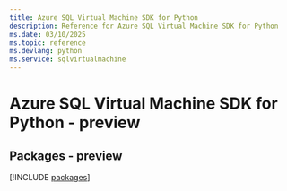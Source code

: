 ```yaml
---
title: Azure SQL Virtual Machine SDK for Python
description: Reference for Azure SQL Virtual Machine SDK for Python
ms.date: 03/10/2025
ms.topic: reference
ms.devlang: python
ms.service: sqlvirtualmachine
---
```

# Azure SQL Virtual Machine SDK for Python - preview
## Packages - preview
[!INCLUDE [packages](sql-virtual-machine-index.md)]
